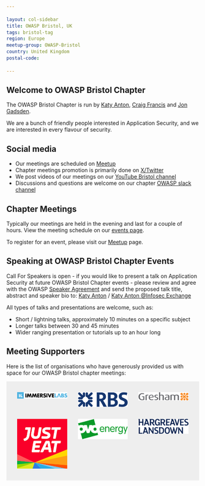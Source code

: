 ```yaml
---

layout: col-sidebar
title: OWASP Bristol, UK
tags: bristol-tag
region: Europe
meetup-group: OWASP-Bristol
country: United Kingdom
postal-code:

---
```


## Welcome to OWASP Bristol Chapter

The OWASP Bristol Chapter is run by [Katy Anton][katy], [Craig Francis][craig] and [Jon Gadsden][jon].

We are  a bunch of friendly people interested in Application Security, and we are interested in every flavour of security.

## Social media

* Our meetings are scheduled on [Meetup](https://www.meetup.com/owasp-bristol/)
* Chapter meetings promotion is primarily done on [X/Twitter](https://twitter.com/owaspbristol/)
* We post videos of our meetings on our [YouTube Bristol channel](https://www.youtube.com/@OWASPBristol/featured)
* Discussions and questions are welcome on our chapter [OWASP slack channel](https://owasp.slack.com/messages/CTRQ33DMK)

## Chapter Meetings

Typically our meetings are held in the evening and last for a couple of hours.
View the meeting schedule on our [events page](https://owasp.org/www-project-threat-dragon/#div-events).

To register for an event, please visit our [Meetup](https://www.meetup.com/owasp-bristol/) page.

## Speaking at OWASP Bristol Chapter Events

Call For Speakers is open - if you would like to present a talk on Application Security
at future OWASP Bristol Chapter events - please review and agree with
the OWASP [Speaker Agreement](https://owasp.org/www-policy/legal/speaker-agreement)
and send the proposed talk title, abstract and speaker bio to:
[Katy Anton](mailto:katy.anton@owasp.org)  / <a rel="me" href="https://infosec.exchange/@katyanton">Katy Anton @Infosec Exchange</a>

All types of talks and presentations are welcome, such as:

* Short / lightning talks, approximately 10 minutes on a specific subject
* Longer talks between 30 and 45 minutes
* Wider ranging presentation or tutorials up to an hour long

## Meeting Supporters

Here is the list of organisations who have generously provided us with space for our OWASP Bristol chapter meetings:

<style>
	#supporters {
		list-style: none;
		margin: 0;
		padding: 2em 0 0 2em;
		background: #EEE;
		display: flex;
		flex-wrap: wrap;
	}
	#supporters li {
		width: calc(33.3% - 2em);
		margin: 0 2em 2em 0;
	}
	#supporters li img {
		width: 100%;
	}
</style>

<ul id="supporters">
	<li><img src="assets/images/ImmersiveLabsLogo.png" alt="ImmersiveLabs" /></li>
	<li><img src="assets/images/RBSLogo.png" alt="RBS" /></li>
	<li><img src="assets/images/GreshamTechnologiesLogo.png" alt="GreshamTechnologies" /></li>
	<li><img src="assets/images/JustEatLogo.png" alt="JustEat" /></li>
	<li><img src="assets/images/OvoLogo.png" alt="Ovo" /></li>
	<li><img src="assets/images/HLLogo.png" alt="HargreavesLansdown" /></li>
</ul>

[katy]: mailto:katy.anton@owasp.org
[craig]: mailto:craig.francis@owasp.org
[jon]: mailto:jon.gadsden@owasp.org
